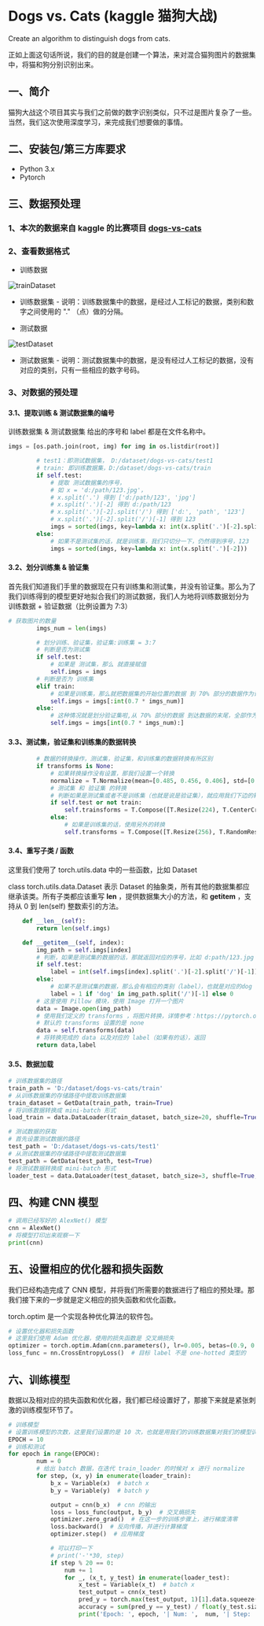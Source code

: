 # Dogs vs. Cats (kaggle 猫狗大战)

Create an algorithm to distinguish dogs from cats.

正如上面这句话所说，我们的目的就是创建一个算法，来对混合猫狗图片的数据集中，将猫和狗分别识别出来。

## 一、简介

猫狗大战这个项目其实与我们之前做的数字识别类似，只不过是图片复杂了一些。当然，我们这次使用深度学习，来完成我们想要做的事情。

## 二、安装包/第三方库要求

 - Python 3.x
 - Pytorch

## 三、数据预处理

### 1、本次的数据来自 kaggle 的比赛项目 [dogs-vs-cats](https://www.kaggle.com/c/dogs-vs-cats)

### 2、查看数据格式

 - 训练数据

![trainDataset](/img/competitions/playground/train.png)

 - 训练数据集 - 说明：训练数据集中的数据，是经过人工标记的数据，类别和数字之间使用的 "." （点）做的分隔。

 - 测试数据

![testDataset](/img/competitions/playground/test.png)

 - 测试数据集 - 说明：测试数据集中的数据，是没有经过人工标记的数据，没有对应的类别，只有一些相应的数字号码。

### 3、对数据的预处理

#### 3.1、提取训练 & 测试数据集的编号

训练数据集 & 测试数据集 给出的序号和 label 都是在文件名称中。

```python
imgs = [os.path.join(root, img) for img in os.listdir(root)]

        # test1：即测试数据集， D:/dataset/dogs-vs-cats/test1
        # train: 即训练数据集，D:/dataset/dogs-vs-cats/train
        if self.test:
            # 提取 测试数据集的序号，
            # 如 x = 'd:/path/123.jpg'，
            # x.split('.') 得到 ['d:/path/123', 'jpg'] 
            # x.split('.')[-2] 得到 d:/path/123
            # x.split('.')[-2].split('/') 得到 ['d:', 'path', '123']
            # x.split('.')[-2].split('/')[-1] 得到 123
            imgs = sorted(imgs, key=lambda x: int(x.split('.')[-2].split('/')[-1]))
        else:
            # 如果不是测试集的话，就是训练集，我们只切分一下，仍然得到序号，123
            imgs = sorted(imgs, key=lambda x: int(x.split('.')[-2]))
```

#### 3.2、划分训练集 & 验证集

首先我们知道我们手里的数据现在只有训练集和测试集，并没有验证集。那么为了我们训练得到的模型更好地拟合我们的测试数据，我们人为地将训练数据划分为 训练数据 + 验证数据（比例设置为 7:3）

```python
# 获取图片的数量
        imgs_num = len(imgs)

        # 划分训练、验证集，验证集:训练集 = 3:7
        # 判断是否为测试集
        if self.test:
            # 如果是 测试集，那么 就直接赋值
            self.imgs = imgs
        # 判断是否为 训练集
        elif train:
            # 如果是训练集，那么就把数据集的开始位置的数据 到 70% 部分的数据作为训练集
            self.imgs = imgs[:int(0.7 * imgs_num)]
        else:
            # 这种情况就是划分验证集啦,从 70% 部分的数据 到达数据的末尾，全部作为验证集
            self.imgs = imgs[int(0.7 * imgs_num):]
```

#### 3.3、测试集，验证集和训练集的数据转换

```python
        # 数据的转换操作，测试集，验证集，和训练集的数据转换有所区别
        if transforms is None:
            # 如果转换操作没有设置，那我们设置一个转换 
            normalize = T.Normalize(mean=[0.485, 0.456, 0.406], std=[0.229, 0.224, 0.225])
            # 测试集 和 验证集 的转换
            # 判断如果是测试集或者不是训练集（也就是说是验证集），就应用我们下边的转换
            if self.test or not train:
                self.trainsforms = T.Compose([T.Resize(224), T.CenterCrop(224), T.ToTensor(), normalize])
            else:
                # 如果是训练集的话，使用另外的转换
                self.transforms = T.Compose([T.Resize(256), T.RandomResizedCrop(224), T.RandomHorizontalFlip(), T.ToTensor(), normalize])
```

#### 3.4、重写子类 / 函数

这里我们使用了 torch.utils.data 中的一些函数，比如 Dataset

class torch.utils.data.Dataset 表示 Dataset 的抽象类，所有其他的数据集都应继承该类。所有子类都应该重写 __len__ ，提供数据集大小的方法，和 __getitem__ ，支持从 0 到 len(self) 整数索引的方法。

```python
    def __len__(self):
        return len(self.imgs)

    def __getitem__(self, index):
        img_path = self.imgs[index]
        # 判断，如果是测试集的数据的话，那就返回对应的序号，比如 d:path/123.jpg 返回 123
        if self.test:
            label = int(self.imgs[index].split('.')[-2].split('/')[-1])
        else:
            # 如果不是测试集的数据，那么会有相应的类别（label），也就是对应的dog 和 cat，dog 为 1，cat 为0
            label = 1 if 'dog' in img_path.split('/')[-1] else 0
        # 这里使用 Pillow 模块，使用 Image 打开一个图片
        data = Image.open(img_path)
        # 使用我们定义的 transforms ，将图片转换，详情参考：https://pytorch.org/docs/stable/torchvision/transforms.html#transforms-on-pil-image
        # 默认的 transforms 设置的是 none
        data = self.transforms(data)
        # 将转换完成的 data 以及对应的 label（如果有的话），返回
        return data,label
```

#### 3.5、数据加载

```python
# 训练数据集的路径
train_path = 'D:/dataset/dogs-vs-cats/train'
# 从训练数据集的存储路径中提取训练数据集
train_dataset = GetData(train_path, train=True)
# 将训练数据转换成 mini-batch 形式
load_train = data.DataLoader(train_dataset, batch_size=20, shuffle=True, num_workers=1)

# 测试数据的获取
# 首先设置测试数据的路径
test_path = 'D:/dataset/dogs-vs-cats/test1'
# 从测试数据集的存储路径中提取测试数据集
test_path = GetData(test_path, test=True)
# 将测试数据转换成 mini-batch 形式
loader_test = data.DataLoader(test_dataset, batch_size=3, shuffle=True, num_workers=1)
```

## 四、构建 CNN 模型

```python
# 调用已经写好的 AlexNet() 模型
cnn = AlexNet()
# 将模型打印出来观察一下
print(cnn)
```

## 五、设置相应的优化器和损失函数

我们已经构造完成了 CNN 模型，并将我们所需要的数据进行了相应的预处理。那我们接下来的一步就是定义相应的损失函数和优化函数。

torch.optim 是一个实现各种优化算法的软件包。

```python
# 设置优化器和损失函数
# 这里我们使用 Adam 优化器，使用的损失函数是 交叉熵损失
optimizer = torch.optim.Adam(cnn.parameters(), lr=0.005, betas=(0.9, 0.99))  # 优化所有的 cnn 参数
loss_func = nn.CrossEntropyLoss()  # 目标 label 不是 one-hotted 类型的
```

## 六、训练模型

数据以及相对应的损失函数和优化器，我们都已经设置好了，那接下来就是紧张刺激的训练模型环节了。

```python
# 训练模型
# 设置训练模型的次数，这里我们设置的是 10 次，也就是用我们的训练数据集对我们的模型训练 10 次，为了节省时间，我们可以只训练 1 次
EPOCH = 10
# 训练和测试
for epoch in range(EPOCH):
        num = 0
        # 给出 batch 数据，在迭代 train_loader 的时候对 x 进行 normalize
        for step, (x, y) in enumerate(loader_train):
            b_x = Variable(x)  # batch x
            b_y = Variable(y)  # batch y

            output = cnn(b_x)  # cnn 的输出
            loss = loss_func(output, b_y)  # 交叉熵损失
            optimizer.zero_grad()  # 在这一步的训练步骤上，进行梯度清零
            loss.backward()  # 反向传播，并进行计算梯度
            optimizer.step()  # 应用梯度

            # 可以打印一下
            # print('-'*30, step)
            if step % 20 == 0:
                num += 1
                for _, (x_t, y_test) in enumerate(loader_test):
                    x_test = Variable(x_t)  # batch x
                    test_output = cnn(x_test)
                    pred_y = torch.max(test_output, 1)[1].data.squeeze()
                    accuracy = sum(pred_y == y_test) / float(y_test.size(0))
                    print('Epoch: ', epoch, '| Num: ',  num, '| Step: ',  step, '| train loss: %.4f' % loss.data[0], '| test accuracy: %.4f' % accuracy)
```
